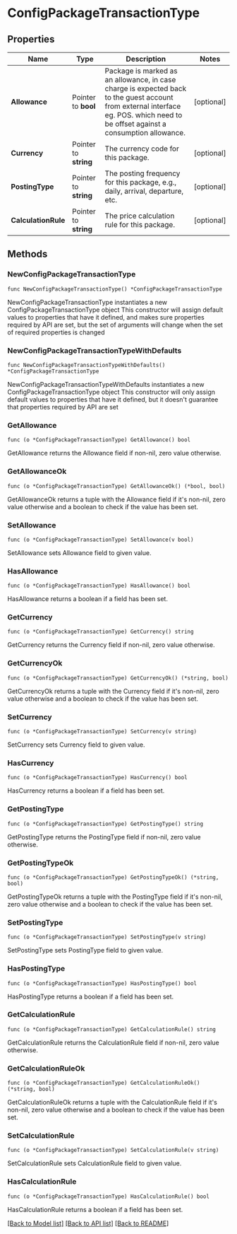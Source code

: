 # ConfigPackageTransactionType

## Properties

Name | Type | Description | Notes
------------ | ------------- | ------------- | -------------
**Allowance** | Pointer to **bool** | Package is marked as an allowance, in case charge is expected back to the guest account from external interface eg. POS. which need to be offset against a consumption allowance. | [optional] 
**Currency** | Pointer to **string** | The currency code for this package. | [optional] 
**PostingType** | Pointer to **string** | The posting frequency for this package, e.g., daily, arrival, departure, etc. | [optional] 
**CalculationRule** | Pointer to **string** | The price calculation rule for this package. | [optional] 

## Methods

### NewConfigPackageTransactionType

`func NewConfigPackageTransactionType() *ConfigPackageTransactionType`

NewConfigPackageTransactionType instantiates a new ConfigPackageTransactionType object
This constructor will assign default values to properties that have it defined,
and makes sure properties required by API are set, but the set of arguments
will change when the set of required properties is changed

### NewConfigPackageTransactionTypeWithDefaults

`func NewConfigPackageTransactionTypeWithDefaults() *ConfigPackageTransactionType`

NewConfigPackageTransactionTypeWithDefaults instantiates a new ConfigPackageTransactionType object
This constructor will only assign default values to properties that have it defined,
but it doesn't guarantee that properties required by API are set

### GetAllowance

`func (o *ConfigPackageTransactionType) GetAllowance() bool`

GetAllowance returns the Allowance field if non-nil, zero value otherwise.

### GetAllowanceOk

`func (o *ConfigPackageTransactionType) GetAllowanceOk() (*bool, bool)`

GetAllowanceOk returns a tuple with the Allowance field if it's non-nil, zero value otherwise
and a boolean to check if the value has been set.

### SetAllowance

`func (o *ConfigPackageTransactionType) SetAllowance(v bool)`

SetAllowance sets Allowance field to given value.

### HasAllowance

`func (o *ConfigPackageTransactionType) HasAllowance() bool`

HasAllowance returns a boolean if a field has been set.

### GetCurrency

`func (o *ConfigPackageTransactionType) GetCurrency() string`

GetCurrency returns the Currency field if non-nil, zero value otherwise.

### GetCurrencyOk

`func (o *ConfigPackageTransactionType) GetCurrencyOk() (*string, bool)`

GetCurrencyOk returns a tuple with the Currency field if it's non-nil, zero value otherwise
and a boolean to check if the value has been set.

### SetCurrency

`func (o *ConfigPackageTransactionType) SetCurrency(v string)`

SetCurrency sets Currency field to given value.

### HasCurrency

`func (o *ConfigPackageTransactionType) HasCurrency() bool`

HasCurrency returns a boolean if a field has been set.

### GetPostingType

`func (o *ConfigPackageTransactionType) GetPostingType() string`

GetPostingType returns the PostingType field if non-nil, zero value otherwise.

### GetPostingTypeOk

`func (o *ConfigPackageTransactionType) GetPostingTypeOk() (*string, bool)`

GetPostingTypeOk returns a tuple with the PostingType field if it's non-nil, zero value otherwise
and a boolean to check if the value has been set.

### SetPostingType

`func (o *ConfigPackageTransactionType) SetPostingType(v string)`

SetPostingType sets PostingType field to given value.

### HasPostingType

`func (o *ConfigPackageTransactionType) HasPostingType() bool`

HasPostingType returns a boolean if a field has been set.

### GetCalculationRule

`func (o *ConfigPackageTransactionType) GetCalculationRule() string`

GetCalculationRule returns the CalculationRule field if non-nil, zero value otherwise.

### GetCalculationRuleOk

`func (o *ConfigPackageTransactionType) GetCalculationRuleOk() (*string, bool)`

GetCalculationRuleOk returns a tuple with the CalculationRule field if it's non-nil, zero value otherwise
and a boolean to check if the value has been set.

### SetCalculationRule

`func (o *ConfigPackageTransactionType) SetCalculationRule(v string)`

SetCalculationRule sets CalculationRule field to given value.

### HasCalculationRule

`func (o *ConfigPackageTransactionType) HasCalculationRule() bool`

HasCalculationRule returns a boolean if a field has been set.


[[Back to Model list]](../README.md#documentation-for-models) [[Back to API list]](../README.md#documentation-for-api-endpoints) [[Back to README]](../README.md)



